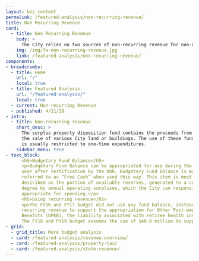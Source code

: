 ```yaml
---
layout: bos_content
permalink: /featured-analysis/non-recurring-revenue/
title: Non Recurring Revenue
card:
  - title: Non Recurring Revenue
    body: >
      The City relies on two sources of non-recurring revenue for non-recurring expenditures. 
    img: /img/fa-non-recurring-revenue.jpg
    link: /featured-analysis/non-recurring-revenue/
components:
- breadcrumbs:
  - title: Home
    url: "/"
    local: true
  - title: Featured Analysis
    url: "/featured-analysis/"
    local: true
  - current: Non-recurring Revenue
  - published: 4/11/18
- intro:
  - title: Non-recurring revenue
    short_desc: >
      The surplus property disposition fund contains the proceeds from 
      the sale of various City land or buildings. The use of these funds 
      is usually restricted to one-time expenditures.
    sidebar_menu: true    
- text_block:
      <h5>Budgetary Fund Balance</h5>
      <p>Budgetary Fund Balance can be appropriated for use during the fiscal 
      year after certification by the DOR. Budgetary Fund Balance is more commonly 
      referred to as “Free Cash” when used this way. This item is most simply 
      described as the portion of available reserves, generated to a considerable 
      degree by annual operating surpluses, which the City can responsibly 
      appropriate for spending.</p>
      <h5>Using recurring revenue</h5>
      <p>The FY16 and FY17 budget did not use any fund balance, instead using 
      recurring revenue to support the appropriation for Other Post-employment 
      Benefits (OPEB), the liability associated with retiree health insurance costs. 
      The FY18 and FY19 budget assumes the use of $40.0 million to support OPEB.</p>
- grid:
  - grid_title: More budget analysis
  - card: /featured-analysis/revenue-overview/
  - card: /featured-analysis/property-tax/
  - card: /featured-analysis/state-revenue/ 
---
```

